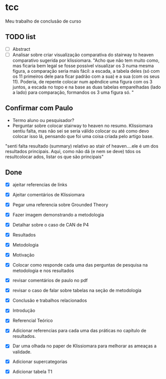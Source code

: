 # tcc
Meu trabalho de conclusão de curso
  

## TODO list
- [ ] Abstract <depois do review>
- [ ] Analisar sobre criar visualização comparativa do stairway to heaven comparativo sugerida por klissiomara. "Acho que não tem muito como, mas ficaria bem legal se fosse possível visualizar os 3 numa mesma figura, a comparação seria mais fácil: a escada, a tabela deles (só com os 11 primeiros dele para ficar padrão com a sua) e a sua (com os seus 11).  Poderia, de repente colocar num apêndice uma figura com os 3 juntos, a escada no topo e na base as duas tabelas emparelhadas (lado a lado) para comparação, formandos os 3 uma figura só.
"

## Confirmar com Paulo
- Termo aluno ou pesquisador?
- Perguntar sobre colocar stairway to heaven no resumo. Klissiomara sentiu falta, mas não sei se seria válido colocar ou até como devo colocar isso lá, pensando que foi uma coisa criada pelo artigo base.

"senti falta resultado (summary) relativo ao stair of heaven....ele é um dos resultados principais. Aqui, como não dá (e nem se deve) tdos os resultcolocar ados, listar os que são principais"


## Done
- [x] ajeitar referencias de links
- [x] Ajeitar comentários de Klissiomara
- [x] Pegar uma referencia sobre Grounded Theory
- [x] Fazer imagem demonstrando a metodologia
- [x] Detalhar sobre o caso de CAN de P4
- [X] Resultados
- [X] Metodologia
- [X] Motivação
- [x] Colocar como responde cada uma das perguntas de pesquisa na metodologia e nos resultados
- [x] revisar comentários de paulo no pdf
- [x] revisar o caso de falar sobre tabelas na seção de metodologia
- [x] Conclusão e trabalhos relacionados
- [x] Introdução
- [x] Referencial Teórico
- [x] Adicionar referencias para cada uma das práticas no capítulo de resultados.
- [x] Dar uma olhada no paper de Klissiomara para melhorar as ameaças a validade.
- [X] Adicionar supercategorias
- [x] Adicionar tabela T1

